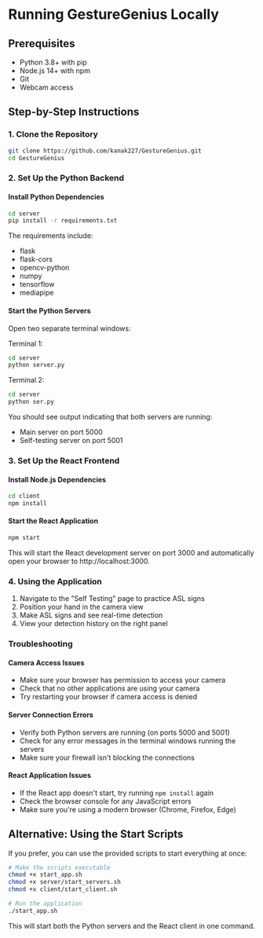 # Running GestureGenius Locally

## Prerequisites
- Python 3.8+ with pip
- Node.js 14+ with npm
- Git
- Webcam access

## Step-by-Step Instructions

### 1. Clone the Repository
```bash
git clone https://github.com/kanak227/GestureGenius.git
cd GestureGenius
```

### 2. Set Up the Python Backend

#### Install Python Dependencies
```bash
cd server
pip install -r requirements.txt
```

The requirements include:
- flask
- flask-cors
- opencv-python
- numpy
- tensorflow
- mediapipe

#### Start the Python Servers
Open two separate terminal windows:

Terminal 1:
```bash
cd server
python server.py
```

Terminal 2:
```bash
cd server
python ser.py
```

You should see output indicating that both servers are running:
- Main server on port 5000
- Self-testing server on port 5001

### 3. Set Up the React Frontend

#### Install Node.js Dependencies
```bash
cd client
npm install
```

#### Start the React Application
```bash
npm start
```

This will start the React development server on port 3000 and automatically open your browser to http://localhost:3000.

### 4. Using the Application

1. Navigate to the "Self Testing" page to practice ASL signs
2. Position your hand in the camera view
3. Make ASL signs and see real-time detection
4. View your detection history on the right panel

### Troubleshooting

#### Camera Access Issues
- Make sure your browser has permission to access your camera
- Check that no other applications are using your camera
- Try restarting your browser if camera access is denied

#### Server Connection Errors
- Verify both Python servers are running (on ports 5000 and 5001)
- Check for any error messages in the terminal windows running the servers
- Make sure your firewall isn't blocking the connections

#### React Application Issues
- If the React app doesn't start, try running `npm install` again
- Check the browser console for any JavaScript errors
- Make sure you're using a modern browser (Chrome, Firefox, Edge)

## Alternative: Using the Start Scripts

If you prefer, you can use the provided scripts to start everything at once:

```bash
# Make the scripts executable
chmod +x start_app.sh
chmod +x server/start_servers.sh
chmod +x client/start_client.sh

# Run the application
./start_app.sh
```

This will start both the Python servers and the React client in one command.